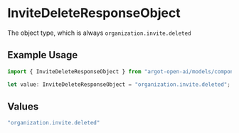 # InviteDeleteResponseObject

The object type, which is always `organization.invite.deleted`

## Example Usage

```typescript
import { InviteDeleteResponseObject } from "argot-open-ai/models/components";

let value: InviteDeleteResponseObject = "organization.invite.deleted";
```

## Values

```typescript
"organization.invite.deleted"
```
